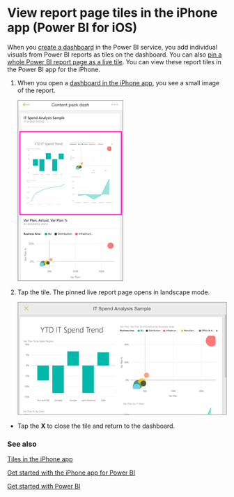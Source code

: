<properties 
   pageTitle="View report page tiles in the iPhone app"
   description="View report page tiles in the iPhone app (Power BI for iOS)"
   services="powerbi" 
   documentationCenter="" 
   authors="maggiesMSFT" 
   manager="mblythe" 
   backup=""
   editor=""
   tags=""
   qualityFocus="no"
   qualityDate=""/>
 
<tags
   ms.service="powerbi"
   ms.devlang="NA"
   ms.topic="article"
   ms.tgt_pltfrm="NA"
   ms.workload="powerbi"
   ms.date="02/11/2016"
   ms.author="maggies"/>

# View report page tiles in the iPhone app (Power BI for iOS)

When you [create a dashboard](powerbi-service-dashboards.md) in the Power BI service, you add individual visuals from Power BI reports as tiles on the dashboard. You can also [pin a whole Power BI report page as a live tile](powerbi-service-pin-a-live-tile-to-a-dashboard-from-a-report.md). You can view these report tiles in the Power BI app for the iPhone.

1.  When you open a [dashboard in the iPhone app](powerbi-mobile-dashboards-in-the-iphone-app.md), you see a small image of the report.

    ![](media/powerbi-mobile-report-page-tiles-in-the-iphone-app/pbi_iph_livetileindash.png)

2. Tap the tile. The pinned live report page opens in landscape mode. 

    ![](media/powerbi-mobile-report-page-tiles-in-the-iphone-app/pbi_iph_liverpttile.png)

-   Tap the **X** to close the tile and return to the dashboard.

### See also

[Tiles in the iPhone app](powerbi-mobile-tiles-in-the-iphone-app.md)

[Get started with the iPhone app for Power BI](powerbi-mobile-iphone-app-get-started.md)

[Get started with Power BI](powerbi-service-get-started.md)

